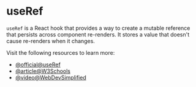 # useRef

`useRef` is a React hook that provides a way to create a mutable reference that persists across component re-renders. It stores a value that doesn't cause re-renders when it changes.

Visit the following resources to learn more:

- [@official@useRef](https://react.dev/reference/react/useRef)
- [@article@W3Schools](https://www.w3schools.com/react/react_useref.asp)
- [@video@WebDevSimplified](https://www.youtube.com/watch?v=t2ypzz6gJm0)
